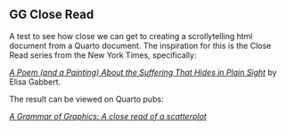 ## GG Close Read

A test to see how close we can get to creating a scrollytelling html document from a Quarto document. The inspiration for this is the Close Read series from the New York Times, specifically:

[*A Poem (and a Painting) About the Suffering That Hides in Plain Sight*](https://www.nytimes.com/interactive/2022/03/06/books/auden-musee-des-beaux-arts.html) by Elisa Gabbert.

The result can be viewed on Quarto pubs:

[*A Grammar of Graphics: A close read of a scatterplot*](https://andrew.quarto.pub/gg-close-read/)

